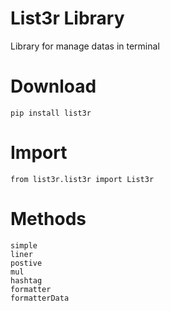 # List3r Library
Library for manage datas in terminal

# Download
`pip install list3r`

# Import
`from list3r.list3r import List3r`

# Methods
```
simple
liner
postive
mul
hashtag
formatter
formatterData
```
